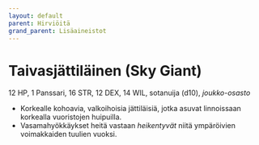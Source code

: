 ```yaml
---
layout: default
parent: Hirviöitä
grand_parent: Lisäaineistot
---
```


# Taivasjättiläinen (Sky Giant)

12 HP, 1 Panssari, 16 STR, 12 DEX, 14 WIL, sotanuija (d10), _joukko-osasto_

- Korkealle kohoavia, valkoihoisia jättiläisiä, jotka asuvat linnoissaan korkealla vuoristojen huipuilla.
- Vasamahyökkäykset heitä vastaan _heikentyvät_ niitä ympäröivien voimakkaiden tuulien vuoksi.
